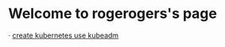 # Welcome to rogerogers's page

· [create kubernetes use kubeadm](create-kubernetes-use-kubeadm.md)
